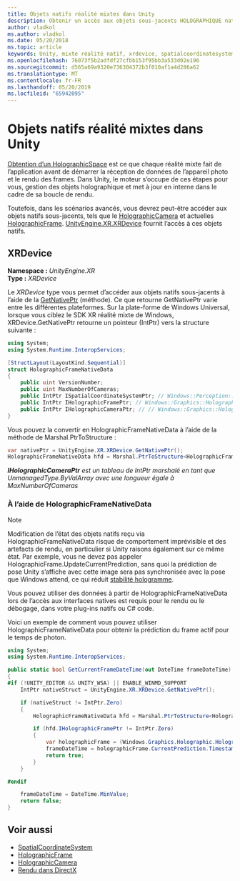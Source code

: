 ```yaml
---
title: Objets natifs réalité mixtes dans Unity
description: Obtenir un accès aux objets sous-jacents HOLOGRAPHIQUE natifs Unity.
author: vladkol
ms.author: vladkol
ms.date: 05/20/2018
ms.topic: article
keywords: Unity, mixte réalité natif, xrdevice, spatialcoordinatesystem, holographicframe, holographiccamera, ispatialcoordinatesystem, iholographicframe, iholographiccamera, getnativeptr
ms.openlocfilehash: 76073f5b2adfdf27cfbb153f95bb3a533d02e196
ms.sourcegitcommit: d565a69a9320e736304372b3f010af1a4d286a62
ms.translationtype: MT
ms.contentlocale: fr-FR
ms.lasthandoff: 05/20/2019
ms.locfileid: "65942095"
---
```

# <a name="mixed-reality-native-objects-in-unity"></a>Objets natifs réalité mixtes dans Unity

[Obtention d’un HolographicSpace](getting-a-holographicspace.md) est ce que chaque réalité mixte fait de l’application avant de démarrer la réception de données de l’appareil photo et le rendu des frames. Dans Unity, le moteur s’occupe de ces étapes pour vous, gestion des objets holographique et met à jour en interne dans le cadre de sa boucle de rendu.

Toutefois, dans les scénarios avancés, vous devrez peut-être accéder aux objets natifs sous-jacents, tels que le <a href="https://docs.microsoft.com/uwp/api/windows.graphics.holographic.holographiccamera" target="_blank">HolographicCamera</a> et actuelles <a href="https://docs.microsoft.com/uwp/api/windows.graphics.holographic.holographicframe" target="_blank">HolographicFrame</a>. <a href="https://docs.unity3d.com/ScriptReference/XR.XRDevice.html" target="_blank">UnityEngine.XR.XRDevice</a> fournit l’accès à ces objets natifs.

## <a name="xrdevice"></a>XRDevice 

**Namespace :** *UnityEngine.XR*<br>
**Type :** *XRDevice*

Le *XRDevice* type vous permet d’accéder aux objets natifs sous-jacents à l’aide de la <a href="https://docs.unity3d.com/ScriptReference/XR.XRDevice.GetNativePtr.html" target="_blank">GetNativePtr</a> (méthode). Ce que retourne GetNativePtr varie entre les différentes plateformes. Sur la plate-forme de Windows Universal, lorsque vous ciblez le SDK XR réalité mixte de Windows, XRDevice.GetNativePtr retourne un pointeur (IntPtr) vers la structure suivante : 

```cs
using System;
using System.Runtime.InteropServices;

[StructLayout(LayoutKind.Sequential)]
struct HolographicFrameNativeData
{
    public uint VersionNumber;
    public uint MaxNumberOfCameras;
    public IntPtr ISpatialCoordinateSystemPtr; // Windows::Perception::Spatial::ISpatialCoordinateSystem
    public IntPtr IHolographicFramePtr; // Windows::Graphics::Holographic::IHolographicFrame 
    public IntPtr IHolographicCameraPtr; // // Windows::Graphics::Holographic::IHolographicCamera
}
```
Vous pouvez la convertir en HolographicFrameNativeData à l’aide de la méthode de Marshal.PtrToStructure :
```cs
var nativePtr = UnityEngine.XR.XRDevice.GetNativePtr();
HolographicFrameNativeData hfd = Marshal.PtrToStructure<HolographicFrameNativeData>(nativePtr);
```
***IHolographicCameraPtr** est un tableau de IntPtr marshalé en tant que UnmanagedType.ByValArray avec une longueur égale à MaxNumberOfCameras* 


### <a name="using-holographicframenativedata"></a>À l’aide de HolographicFrameNativeData

> [!NOTE]
> Modification de l’état des objets natifs reçu via HolographicFrameNativeData risque de comportement imprévisible et des artefacts de rendu, en particulier si Unity raisons également sur ce même état.  Par exemple, vous ne devez pas appeler HolographicFrame.UpdateCurrentPrediction, sans quoi la prédiction de pose Unity s’affiche avec cette image sera pas synchronisée avec la pose que Windows attend, ce qui réduit [stabilité hologramme](hologram-stability.md).

Vous pouvez utiliser des données à partir de HolographicFrameNativeData lors de l’accès aux interfaces natives est requis pour le rendu ou le débogage, dans votre plug-ins natifs ou C# code. 

Voici un exemple de comment vous pouvez utiliser HolographicFrameNativeData pour obtenir la prédiction du frame actif pour le temps de photon. 
```cs
using System;
using System.Runtime.InteropServices;

public static bool GetCurrentFrameDateTime(out DateTime frameDateTime)
{
#if (!UNITY_EDITOR && UNITY_WSA) || ENABLE_WINMD_SUPPORT
    IntPtr nativeStruct = UnityEngine.XR.XRDevice.GetNativePtr();

    if (nativeStruct != IntPtr.Zero)
    {
        HolographicFrameNativeData hfd = Marshal.PtrToStructure<HolographicFrameNativeData>(nativeStruct);

        if (hfd.IHolographicFramePtr != IntPtr.Zero)
        {
            var holographicFrame = (Windows.Graphics.Holographic.HolographicFrame)Marshal.GetObjectForIUnknown(hfd.IHolographicFramePtr);
            frameDateTime = holographicFrame.CurrentPrediction.Timestamp.TargetTime.DateTime;
            return true;
        }
    }

#endif

    frameDateTime = DateTime.MinValue;
    return false;
}

```

## <a name="see-also"></a>Voir aussi
* <a href="https://docs.microsoft.com/uwp/api/windows.perception.spatial.spatialcoordinatesystem" target="_blank">SpatialCoordinateSystem</a>
* <a href="https://docs.microsoft.com/uwp/api/windows.graphics.holographic.holographicframe" target="_blank">HolographicFrame</a>
* <a href="https://docs.microsoft.com/uwp/api/windows.graphics.holographic.holographiccamera" target="_blank">HolographicCamera</a>
* [Rendu dans DirectX](rendering-in-directx.md)
